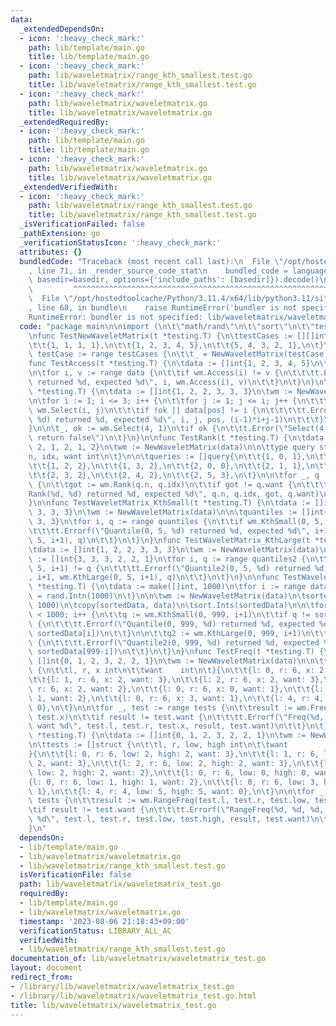 ```yaml
---
data:
  _extendedDependsOn:
  - icon: ':heavy_check_mark:'
    path: lib/template/main.go
    title: lib/template/main.go
  - icon: ':heavy_check_mark:'
    path: lib/waveletmatrix/range_kth_smallest.test.go
    title: lib/waveletmatrix/range_kth_smallest.test.go
  - icon: ':heavy_check_mark:'
    path: lib/waveletmatrix/waveletmatrix.go
    title: lib/waveletmatrix/waveletmatrix.go
  _extendedRequiredBy:
  - icon: ':heavy_check_mark:'
    path: lib/template/main.go
    title: lib/template/main.go
  - icon: ':heavy_check_mark:'
    path: lib/waveletmatrix/waveletmatrix.go
    title: lib/waveletmatrix/waveletmatrix.go
  _extendedVerifiedWith:
  - icon: ':heavy_check_mark:'
    path: lib/waveletmatrix/range_kth_smallest.test.go
    title: lib/waveletmatrix/range_kth_smallest.test.go
  _isVerificationFailed: false
  _pathExtension: go
  _verificationStatusIcon: ':heavy_check_mark:'
  attributes: {}
  bundledCode: "Traceback (most recent call last):\n  File \"/opt/hostedtoolcache/Python/3.11.4/x64/lib/python3.11/site-packages/onlinejudge_verify/documentation/build.py\"\
    , line 71, in _render_source_code_stat\n    bundled_code = language.bundle(stat.path,\
    \ basedir=basedir, options={'include_paths': [basedir]}).decode()\n          \
    \         ^^^^^^^^^^^^^^^^^^^^^^^^^^^^^^^^^^^^^^^^^^^^^^^^^^^^^^^^^^^^^^^^^^^^^^^^^^^^^^^^^\n\
    \  File \"/opt/hostedtoolcache/Python/3.11.4/x64/lib/python3.11/site-packages/onlinejudge_verify/languages/user_defined.py\"\
    , line 68, in bundle\n    raise RuntimeError('bundler is not specified: {}'.format(str(path)))\n\
    RuntimeError: bundler is not specified: lib/waveletmatrix/waveletmatrix_test.go\n"
  code: "package main\n\nimport (\n\t\"math/rand\"\n\t\"sort\"\n\t\"testing\"\n)\n\
    \nfunc TestNewWaveletMatrix(t *testing.T) {\n\ttestCases := [][]int{\n\t\t{},\n\
    \t\t{1, 1, 1, 1},\n\t\t{1, 2, 3, 4, 5},\n\t\t{5, 4, 3, 2, 1},\n\t}\n\n\tfor _,\
    \ testCase := range testCases {\n\t\t_ = NewWaveletMatrix(testCase)\n\t}\n}\n\n\
    func TestAccess(t *testing.T) {\n\tdata := []int{1, 2, 3, 4, 5}\n\twm := NewWaveletMatrix(data)\n\
    \n\tfor i, v := range data {\n\t\tif wm.Access(i) != v {\n\t\t\tt.Errorf(\"Access(%d)\
    \ returned %d, expected %d\", i, wm.Access(i), v)\n\t\t}\n\t}\n}\n\nfunc TestSelect(t\
    \ *testing.T) {\n\tdata := []int{1, 2, 2, 3, 3, 3}\n\twm := NewWaveletMatrix(data)\n\
    \n\tfor i := 1; i <= 3; i++ {\n\t\tfor j := 1; j <= i; j++ {\n\t\t\tpos, ok :=\
    \ wm.Select(i, j)\n\t\t\tif !ok || data[pos] != i {\n\t\t\t\tt.Errorf(\"Select(%d,\
    \ %d) returned %d, expected %d\", i, j, pos, (i-1)*i+j-1)\n\t\t\t}\n\t\t}\n\t\
    }\n\n\t_, ok := wm.Select(4, 1)\n\tif ok {\n\t\tt.Error(\"Select(4, 1) should\
    \ return false\")\n\t}\n}\n\nfunc TestRank(t *testing.T) {\n\tdata := []int{1,\
    \ 2, 1, 2, 1, 2}\n\twm := NewWaveletMatrix(data)\n\n\ttype query struct {\n\t\t\
    n, idx, want int\n\t}\n\n\tqueries := []query{\n\t\t{1, 0, 1},\n\t\t{1, 1, 1},\n\
    \t\t{1, 2, 2},\n\t\t{1, 3, 2},\n\t\t{2, 0, 0},\n\t\t{2, 1, 1},\n\t\t{2, 2, 1},\n\
    \t\t{2, 3, 2},\n\t\t{2, 4, 2},\n\t\t{2, 5, 3},\n\t}\n\n\tfor _, q := range queries\
    \ {\n\t\tgot := wm.Rank(q.n, q.idx)\n\t\tif got != q.want {\n\t\t\tt.Errorf(\"\
    Rank(%d, %d) returned %d, expected %d\", q.n, q.idx, got, q.want)\n\t\t}\n\t}\n\
    }\n\nfunc TestWaveletMatrix_KthSmall(t *testing.T) {\n\tdata := []int{1, 2, 2,\
    \ 3, 3, 3}\n\twm := NewWaveletMatrix(data)\n\n\tquantiles := []int{1, 2, 2, 3,\
    \ 3, 3}\n\tfor i, q := range quantiles {\n\t\tif wm.KthSmall(0, 5, i+1) != q {\n\
    \t\t\tt.Errorf(\"Quantile(0, 5, %d) returned %d, expected %d\", i+1, wm.KthSmall(0,\
    \ 5, i+1), q)\n\t\t}\n\t}\n}\nfunc TestWaveletMatrix_KthLarge(t *testing.T) {\n\
    \tdata := []int{1, 2, 2, 3, 3, 3}\n\twm := NewWaveletMatrix(data)\n\n\tquantiles2\
    \ := []int{3, 3, 3, 2, 2, 1}\n\tfor i, q := range quantiles2 {\n\t\tif wm.KthLarge(0,\
    \ 5, i+1) != q {\n\t\t\tt.Errorf(\"Quantile2(0, 5, %d) returned %d, expected %d\"\
    , i+1, wm.KthLarge(0, 5, i+1), q)\n\t\t}\n\t}\n}\n\nfunc TestWaveletMatrixRandomData(t\
    \ *testing.T) {\n\tdata := make([]int, 1000)\n\tfor i := range data {\n\t\tdata[i]\
    \ = rand.Intn(1000)\n\t}\n\n\twm := NewWaveletMatrix(data)\n\tsortedData := make([]int,\
    \ 1000)\n\tcopy(sortedData, data)\n\tsort.Ints(sortedData)\n\n\tfor i := 0; i\
    \ < 1000; i++ {\n\t\tq := wm.KthSmall(0, 999, i+1)\n\t\tif q != sortedData[i]\
    \ {\n\t\t\tt.Errorf(\"Quantile(0, 999, %d) returned %d, expected %d\", i+1, q,\
    \ sortedData[i])\n\t\t}\n\n\t\tq2 := wm.KthLarge(0, 999, i+1)\n\t\tif q2 != sortedData[999-i]\
    \ {\n\t\t\tt.Errorf(\"Quantile2(0, 999, %d) returned %d, expected %d\", i+1, q2,\
    \ sortedData[999-i])\n\t\t}\n\t}\n}\nfunc TestFreq(t *testing.T) {\n\tdata :=\
    \ []int{0, 1, 2, 3, 2, 2, 1}\n\twm := NewWaveletMatrix(data)\n\n\ttests := []struct\
    \ {\n\t\tl, r, x int\n\t\twant    int\n\t}{\n\t\t{l: 0, r: 6, x: 2, want: 3},\n\
    \t\t{l: 1, r: 6, x: 2, want: 3},\n\t\t{l: 2, r: 6, x: 2, want: 3},\n\t\t{l: 3,\
    \ r: 6, x: 2, want: 2},\n\t\t{l: 0, r: 6, x: 0, want: 1},\n\t\t{l: 0, r: 6, x:\
    \ 1, want: 2},\n\t\t{l: 0, r: 6, x: 3, want: 1},\n\t\t{l: 4, r: 4, x: 5, want:\
    \ 0},\n\t}\n\n\tfor _, test := range tests {\n\t\tresult := wm.Freq(test.l, test.r,\
    \ test.x)\n\t\tif result != test.want {\n\t\t\tt.Errorf(\"Freq(%d, %d, %d) = %d;\
    \ want %d\", test.l, test.r, test.x, result, test.want)\n\t\t}\n\t}\n}\nfunc TestRangeFreq(t\
    \ *testing.T) {\n\tdata := []int{0, 1, 2, 3, 2, 2, 1}\n\twm := NewWaveletMatrix(data)\n\
    \n\ttests := []struct {\n\t\tl, r, low, high int\n\t\twant            int\n\t\
    }{\n\t\t{l: 0, r: 6, low: 2, high: 2, want: 3},\n\t\t{l: 1, r: 6, low: 2, high:\
    \ 2, want: 3},\n\t\t{l: 2, r: 6, low: 2, high: 2, want: 3},\n\t\t{l: 3, r: 6,\
    \ low: 2, high: 2, want: 2},\n\t\t{l: 0, r: 6, low: 0, high: 0, want: 1},\n\t\t\
    {l: 0, r: 6, low: 1, high: 1, want: 2},\n\t\t{l: 0, r: 6, low: 3, high: 3, want:\
    \ 1},\n\t\t{l: 4, r: 4, low: 5, high: 5, want: 0},\n\t}\n\n\tfor _, test := range\
    \ tests {\n\t\tresult := wm.RangeFreq(test.l, test.r, test.low, test.high)\n\t\
    \tif result != test.want {\n\t\t\tt.Errorf(\"RangeFreq(%d, %d, %d, %d) = %d; want\
    \ %d\", test.l, test.r, test.low, test.high, result, test.want)\n\t\t}\n\t}\n\
    }\n"
  dependsOn:
  - lib/template/main.go
  - lib/waveletmatrix/waveletmatrix.go
  - lib/waveletmatrix/range_kth_smallest.test.go
  isVerificationFile: false
  path: lib/waveletmatrix/waveletmatrix_test.go
  requiredBy:
  - lib/template/main.go
  - lib/waveletmatrix/waveletmatrix.go
  timestamp: '2023-08-06 21:18:43+09:00'
  verificationStatus: LIBRARY_ALL_AC
  verifiedWith:
  - lib/waveletmatrix/range_kth_smallest.test.go
documentation_of: lib/waveletmatrix/waveletmatrix_test.go
layout: document
redirect_from:
- /library/lib/waveletmatrix/waveletmatrix_test.go
- /library/lib/waveletmatrix/waveletmatrix_test.go.html
title: lib/waveletmatrix/waveletmatrix_test.go
---
```

